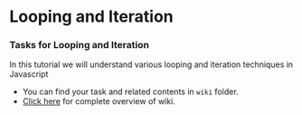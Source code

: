# Looping and Iteration

### Tasks for Looping and Iteration

In this tutorial we will understand various looping and iteration techniques in Javascript

- You can find your task and related contents in `wiki` folder.
- [Click here](https://workspace.konfinity.com/wiki/looping-and-iteration-wiki/-/wikis/01-Loops) for complete overview of wiki.
